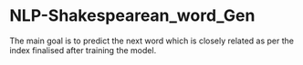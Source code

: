 # NLP-Shakespearean_word_Gen
The main goal is to predict the next word which is closely related as per the index finalised after training the model.
